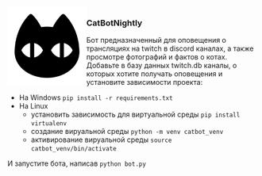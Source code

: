 <img align="left" width="159px" src="md/cat_icon.png">

<h3>CatBotNightly</h3>
Бот предназначенный для оповещения о трансляциях на twitch в discord каналах, а также просмотре фотографий и фактов о котах. Добавьте в базу данных twitch.db каналы, о которых хотите получать оповещения и установите зависимости проекта:

<br />

* На Windows ```pip install -r requirements.txt```
* На Linux 
  * установить зависимость для виртуальной среды ```pip install virtualenv```
  * создание вируальной среды ```python -m venv catbot_venv```
  * активирование вируальной среды ```source catbot_venv/bin/activate```  

И запустите бота, написав ```python bot.py```